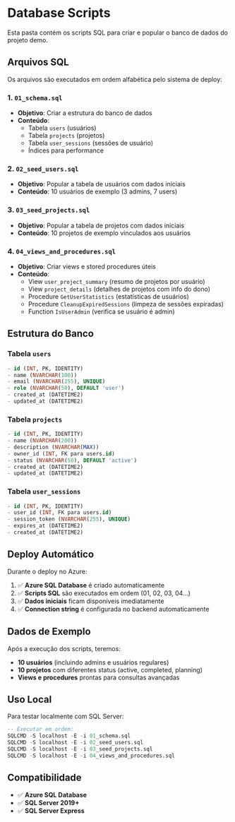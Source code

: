 # Database Scripts

Esta pasta contém os scripts SQL para criar e popular o banco de dados do projeto demo.

## Arquivos SQL

Os arquivos são executados em ordem alfabética pelo sistema de deploy:

### 1. `01_schema.sql`
- **Objetivo**: Criar a estrutura do banco de dados
- **Conteúdo**:
  - Tabela `users` (usuários)
  - Tabela `projects` (projetos)
  - Tabela `user_sessions` (sessões de usuário)
  - Índices para performance

### 2. `02_seed_users.sql`
- **Objetivo**: Popular a tabela de usuários com dados iniciais
- **Conteúdo**: 10 usuários de exemplo (3 admins, 7 users)

### 3. `03_seed_projects.sql`
- **Objetivo**: Popular a tabela de projetos com dados iniciais
- **Conteúdo**: 10 projetos de exemplo vinculados aos usuários

### 4. `04_views_and_procedures.sql`
- **Objetivo**: Criar views e stored procedures úteis
- **Conteúdo**:
  - View `user_project_summary` (resumo de projetos por usuário)
  - View `project_details` (detalhes de projetos com info do dono)
  - Procedure `GetUserStatistics` (estatísticas de usuários)
  - Procedure `CleanupExpiredSessions` (limpeza de sessões expiradas)
  - Function `IsUserAdmin` (verifica se usuário é admin)

## Estrutura do Banco

### Tabela `users`
```sql
- id (INT, PK, IDENTITY)
- name (NVARCHAR(100))
- email (NVARCHAR(255), UNIQUE)
- role (NVARCHAR(50), DEFAULT 'user')
- created_at (DATETIME2)
- updated_at (DATETIME2)
```

### Tabela `projects`
```sql
- id (INT, PK, IDENTITY)
- name (NVARCHAR(200))
- description (NVARCHAR(MAX))
- owner_id (INT, FK para users.id)
- status (NVARCHAR(50), DEFAULT 'active')
- created_at (DATETIME2)
- updated_at (DATETIME2)
```

### Tabela `user_sessions`
```sql
- id (INT, PK, IDENTITY)
- user_id (INT, FK para users.id)
- session_token (NVARCHAR(255), UNIQUE)
- expires_at (DATETIME2)
- created_at (DATETIME2)
```

## Deploy Automático

Durante o deploy no Azure:

1. ✅ **Azure SQL Database** é criado automaticamente
2. ✅ **Scripts SQL** são executados em ordem (01, 02, 03, 04...)
3. ✅ **Dados iniciais** ficam disponíveis imediatamente
4. ✅ **Connection string** é configurada no backend automaticamente

## Dados de Exemplo

Após a execução dos scripts, teremos:
- **10 usuários** (incluindo admins e usuários regulares)
- **10 projetos** com diferentes status (active, completed, planning)
- **Views e procedures** prontas para consultas avançadas

## Uso Local

Para testar localmente com SQL Server:

```sql
-- Executar em ordem:
SQLCMD -S localhost -E -i 01_schema.sql
SQLCMD -S localhost -E -i 02_seed_users.sql
SQLCMD -S localhost -E -i 03_seed_projects.sql
SQLCMD -S localhost -E -i 04_views_and_procedures.sql
```

## Compatibilidade

- ✅ **Azure SQL Database**
- ✅ **SQL Server 2019+**
- ✅ **SQL Server Express**